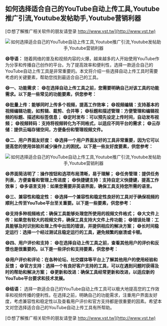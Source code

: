 ## **如何选择适合自己的YouTube自动上传工具,Youtube推广引流,Youtube发帖助手,Youtube营销利器**

[😍想了解推广相关软件的朋友请登录 http://www.vst.tw](http://www.vst.tw)

 <center><img src="https://vst.tw/MP4/tuiguang/png/0.png" alt="如何选择适合自己的YouTube自动上传工具,Youtube推广引流,Youtube发帖助手,Youtube营销利器"></center>

**😄导语：**
随着网络的普及和视频内容的火爆，越来越多的人开始使用YouTube作为分享和传播自己创作的平台。为了提高效率和便利性，选择一款适合自己的YouTube自动上传工具是非常重要的。本文将介绍一些选择自动上传工具时需要考虑的关键要素，帮助您找到最适合自己的工具。

**😄一、功能需求：**
**😄在选择自动上传工具之前，您需要明确自己对该工具的功能需求。以下是一些常见的功能要素，供您参考：**

**😄批量上传：能够同时上传多个视频，提高工作效率；**
**😄视频编辑：支持基本的视频编辑功能，如剪辑、裁剪、合并等；**
**😄标题和描述管理：方便管理和编辑视频的标题、描述和标签信息；**
**😄定时发布：可以预先设定上传时间，自动发布视频；**
**😄视频转码：支持将视频转化为不同格式，以适应不同平台的需求；**
**😄云存储：提供云端存储空间，方便备份和管理视频文件。**

**😄二、用户界面友好度：**
**😄选择一个用户界面友好的工具非常重要，因为它可以提高您的使用体验并减少操作上的困扰。以下是一些友好度要素，供您参考：**

 <center><img src="https://vst.tw/MP4/tuiguang/png/6.png" alt="如何选择适合自己的YouTube自动上传工具,Youtube推广引流,Youtube发帖助手,Youtube营销利器"></center>

**😄界面简洁明了：操作按钮和选项布局清晰，易于理解；**
**😄任务管理：提供任务列表，方便查看和管理上传进度；**
**😄快捷键支持：支持自定义快捷键，提高工作效率；**
**😄多语言支持：如果您需要非英语界面，确保工具支持您所需的语言。**

**😄三、兼容性和稳定性：**
**😄选择一个兼容性和稳定性良好的工具对于确保视频的顺利上传至YouTube平台至关重要。以下是一些要素，供您参考：**

**😄支持多种视频格式：确保工具能够处理您所使用的视频文件格式；**
**😄大文件上传：如果您有较大的视频文件，确保工具支持大文件上传功能；**
**😄错误处理：工具能够及时识别和处理上传中出现的错误，并提供相应的解决方案；**
**😄长时间稳定运行：选择一个经过测试且稳定运行的工具，避免频繁的崩溃或卡顿。**

**😄四、用户评价和支持：**
**😄在选择自动上传工具之前，查看其他用户的评价和反馈也是很重要的。以下是一些评价和支持要素，供您参考：**

**😄用户评价和评论：在各种论坛、社交媒体等平台上了解其他用户的使用经验和反馈；**
**😄官方支持：选择一个有良好客户支持的工具，可以在遇到问题时获得及时的帮助和解决方案；**
**😄更新和改进：确保工具经常更新和改进，以适应新的YouTube平台要求和技术发展。**

**😄结语：**
选择一款适合自己的YouTube自动上传工具可以极大地提高您的工作效率和视频传播的便利性。在选择之前，明确自己的功能需求，注重用户界面友好度，考虑兼容性和稳定性以及查看用户评价和官方支持都是很重要的因素。希望本文对您选择适合自己的YouTube自动上传工具有所帮助。

[😍想了解推广相关软件的朋友请登录 http://www.vst.tw](http://www.vst.tw)



